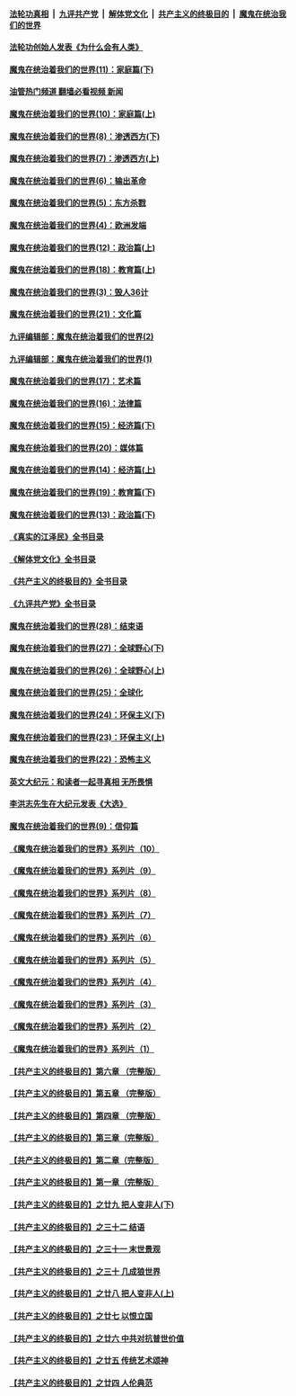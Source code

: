 ####  [法轮功真相](../../../../basic/blob/master/README.md?t=04050011) &nbsp;|&nbsp; [九评共产党](../../../../9ping.md/blob/master/README.md?t=04050011) &nbsp;|&nbsp; [解体党文化](../../../../jtdwh.md/blob/master/README.md?t=04050011)  &nbsp;|&nbsp; [共产主义的终极目的](../../../../gczydzjmd.md/blob/master/README.md?t=04050011) &nbsp;|&nbsp; [魔鬼在统治我们的世界](../../../../mgztzwmdsj.md/blob/master/README.md?t=04050011) 

#### [法轮功创始人发表《为什么会有人类》](../pages/nsc422/n13912117.md?t=04050011) 

#### [魔鬼在统治着我们的世界(11)：家庭篇(下)](../pages/nsc422/n10440961.md?t=04050011) 

#### [油管热门频道 翻墙必看视频 新闻](http://129.146.143.75:81/youtube.html?04050011)

#### [魔鬼在统治着我们的世界(10)：家庭篇(上)](../pages/nsc422/n10435448.md?t=04050011) 

#### [魔鬼在统治着我们的世界(8)：渗透西方(下)](../pages/nsc422/n10429603.md?t=04050011) 

#### [魔鬼在统治着我们的世界(7)：渗透西方(上)](../pages/nsc422/n10426013.md?t=04050011) 

#### [魔鬼在统治着我们的世界(6)：输出革命](../pages/nsc422/n10421536.md?t=04050011) 

#### [魔鬼在统治着我们的世界(5)：东方杀戮](../pages/nsc422/n10417707.md?t=04050011) 

#### [魔鬼在统治着我们的世界(4)：欧洲发端](../pages/nsc422/n10414890.md?t=04050011) 

#### [魔鬼在统治着我们的世界(12)：政治篇(上)](../pages/nsc422/n10444576.md?t=04050011) 

#### [魔鬼在统治着我们的世界(18)：教育篇(上)](../pages/nsc422/n10526970.md?t=04050011) 

#### [魔鬼在统治着我们的世界(3)：毁人36计](../pages/nsc422/n10411583.md?t=04050011) 

#### [魔鬼在统治着我们的世界(21)：文化篇](../pages/nsc422/n10597706.md?t=04050011) 

#### [九评编辑部：魔鬼在统治着我们的世界(2)](../pages/nsc422/n10410036.md?t=04050011) 

#### [九评编辑部：魔鬼在统治着我们的世界(1)](../pages/nsc422/n10406825.md?t=04050011) 

#### [魔鬼在统治着我们的世界(17)：艺术篇](../pages/nsc422/n10499093.md?t=04050011) 

#### [魔鬼在统治着我们的世界(16)：法律篇](../pages/nsc422/n10485969.md?t=04050011) 

#### [魔鬼在统治着我们的世界(15)：经济篇(下)](../pages/nsc422/n10469975.md?t=04050011) 

#### [魔鬼在统治着我们的世界(20)：媒体篇](../pages/nsc422/n10586579.md?t=04050011) 

#### [魔鬼在统治着我们的世界(14)：经济篇(上)](../pages/nsc422/n10457370.md?t=04050011) 

#### [魔鬼在统治着我们的世界(19)：教育篇(下)](../pages/nsc422/n10564808.md?t=04050011) 

#### [魔鬼在统治着我们的世界(13)：政治篇(下)](../pages/nsc422/n10448270.md?t=04050011) 

#### [《真实的江泽民》全书目录](../pages/nsc422/n13721399.md?t=04050011) 

#### [《解体党文化》全书目录](../pages/nsc422/n13721157.md?t=04050011) 

#### [《共产主义的终极目的》全书目录](../pages/nsc422/n13721048.md?t=04050011) 

#### [《九评共产党》全书目录](../pages/nsc422/n13708085.md?t=04050011) 

#### [魔鬼在统治着我们的世界(28)：结束语](../pages/nsc422/n10936246.md?t=04050011) 

#### [魔鬼在统治着我们的世界(27)：全球野心(下)](../pages/nsc422/n10928319.md?t=04050011) 

#### [魔鬼在统治着我们的世界(26)：全球野心(上)](../pages/nsc422/n10900318.md?t=04050011) 

#### [魔鬼在统治着我们的世界(25)：全球化](../pages/nsc422/n10788205.md?t=04050011) 

#### [魔鬼在统治着我们的世界(24)：环保主义(下)](../pages/nsc422/n10695307.md?t=04050011) 

#### [魔鬼在统治着我们的世界(23)：环保主义(上)](../pages/nsc422/n10688613.md?t=04050011) 

#### [魔鬼在统治着我们的世界(22)：恐怖主义](../pages/nsc422/n10614727.md?t=04050011) 

#### [英文大纪元：和读者一起寻真相 无所畏惧](../pages/nsc422/n12542027.md?t=04050011) 

#### [李洪志先生在大纪元发表《大选》](../pages/nsc422/n12534746.md?t=04050011) 

#### [魔鬼在统治着我们的世界(9)：信仰篇](../pages/nsc422/n10432159.md?t=04050011) 

#### [《魔鬼在统治着我们的世界》系列片（10）](../pages/nsc422/n12292670.md?t=04050011) 

#### [《魔鬼在统治着我们的世界》系列片（9）](../pages/nsc422/n12290859.md?t=04050011) 

#### [《魔鬼在统治着我们的世界》系列片（8）](../pages/nsc422/n12287445.md?t=04050011) 

#### [《魔鬼在统治着我们的世界》系列片（7）](../pages/nsc422/n12283425.md?t=04050011) 

#### [《魔鬼在统治着我们的世界》系列片（6）](../pages/nsc422/n12282314.md?t=04050011) 

#### [《魔鬼在统治着我们的世界》系列片（5）](../pages/nsc422/n12281419.md?t=04050011) 

#### [《魔鬼在统治着我们的世界》系列片（4）](../pages/nsc422/n12274024.md?t=04050011) 

#### [《魔鬼在统治着我们的世界》系列片（3）](../pages/nsc422/n12271322.md?t=04050011) 

#### [《魔鬼在统治着我们的世界》系列片（2）](../pages/nsc422/n12269049.md?t=04050011) 

#### [《魔鬼在统治着我们的世界》系列片（1）](../pages/nsc422/n12267575.md?t=04050011) 

#### [【共产主义的终极目的】第六章 （完整版）](../pages/nsc422/n11428913.md?t=04050011) 

#### [【共产主义的终极目的】第五章 （完整版）](../pages/nsc422/n11428912.md?t=04050011) 

#### [【共产主义的终极目的】第四章 （完整版）](../pages/nsc422/n11428907.md?t=04050011) 

#### [【共产主义的终极目的】第三章（完整版）](../pages/nsc422/n11428848.md?t=04050011) 

#### [【共产主义的终极目的】第二章（完整版）](../pages/nsc422/n11428831.md?t=04050011) 

#### [【共产主义的终极目的】第一章（完整版）](../pages/nsc422/n11417651.md?t=04050011) 

#### [【共产主义的终极目的】之廿九 把人变非人(下)](../pages/nsc422/n11344140.md?t=04050011) 

#### [【共产主义的终极目的】之三十二 结语](../pages/nsc422/n11360535.md?t=04050011) 

#### [【共产主义的终极目的】之三十一 末世景观](../pages/nsc422/n11351129.md?t=04050011) 

#### [【共产主义的终极目的】之三十 几成狼世界](../pages/nsc422/n11348280.md?t=04050011) 

#### [【共产主义的终极目的】之廿八 把人变非人(上)](../pages/nsc422/n11340492.md?t=04050011) 

#### [【共产主义的终极目的】之廿七 以恨立国](../pages/nsc422/n11336944.md?t=04050011) 

#### [【共产主义的终极目的】之廿六 中共对抗普世价值](../pages/nsc422/n11324785.md?t=04050011) 

#### [【共产主义的终极目的】之廿五 传统艺术颂神](../pages/nsc422/n11296396.md?t=04050011) 

#### [【共产主义的终极目的】之廿四 人伦典范](../pages/nsc422/n11296397.md?t=04050011) 

<img src='http://gfw-breaker.win/goodnews/indexes/nsc422.md' width='0px' height='0px'/>
